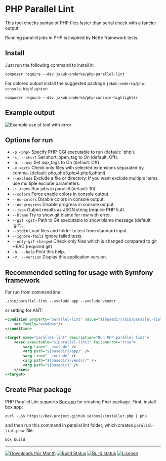 # PHP Parallel Lint

This tool checks syntax of PHP files faster than serial check with a fancier output.

Running parallel jobs in PHP is inspired by Nette framework tests.

## Install

Just run the following command to install it:

    composer require --dev jakub-onderka/php-parallel-lint

For colored output install the suggested package `jakub-onderka/php-console-highlighter`:

    composer require --dev jakub-onderka/php-console-highlighter

## Example output

![Example use of tool with error](/tests/examples/example-images/use-error.png?raw=true "Example use of tool with error")


## Options for run

- `-p <php>`           Specify PHP-CGI executable to run (default: 'php').
- `-s, --short`        Set short_open_tag to On (default: Off).
- `-a, --asp`          Set asp_tags to On (default: Off).
- `-e <ext>`           Check only files with selected extensions separated by comma. (default: php,php3,php4,php5,phtml)
- `--exclude`          Exclude a file or directory. If you want exclude multiple items, use multiple exclude parameters.
- `-j <num>`           Run <num> jobs in parallel (default: 10).
- `--colors`           Force enable colors in console output.
- `--no-colors`        Disable colors in console output.
- `--no-progress`      Disable progress in console output.
- `--json`             Output results as JSON string (require PHP 5.4).
- `--blame`            Try to show git blame for row with error.
- `--git <git>`        Path to Git executable to show blame message (default: 'git').
- `--stdin`            Load files and folder to test from standard input.
- `--ignore-fails`     Ignore failed tests.
- `--only-git-changed` Check only files which is changed compared to git HEAD (required git)
- `-h, --help`         Print this help.
- `-V, --version`      Display this application version.


## Recommended setting for usage with Symfony framework

For run from command line:


    ./bin/parallel-lint --exclude app --exclude vendor .


or setting for ANT:

```xml
<condition property="parallel-lint" value="${basedir}/bin/parallel-lint.bat" else="${basedir}/bin/parallel-lint">
    <os family="windows"/>
</condition>

<target name="parallel-lint" description="Run PHP parallel lint">
    <exec executable="${parallel-lint}" failonerror="true">
        <arg line="--exclude" />
        <arg path="${basedir}/app/" />
        <arg line="--exclude" />
        <arg path="${basedir}/vendor/" />
        <arg path="${basedir}" />
    </exec>
</target>
```

## Create Phar package

PHP Parallel Lint supports [Box app](https://box-project.github.io/box2/) for creating Phar package. First, install box app:


    curl -LSs https://box-project.github.io/box2/installer.php | php


and then run this command in parallel lint folder, which creates `parallel-lint.phar` file.


    box build


------

[![Downloads this Month](https://img.shields.io/packagist/dm/jakub-onderka/php-parallel-lint.svg)](https://packagist.org/packages/jakub-onderka/php-parallel-lint)
[![Build Status](https://travis-ci.org/JakubOnderka/PHP-Parallel-Lint.svg?branch=master)](https://travis-ci.org/JakubOnderka/PHP-Parallel-Lint)
[![Build status](https://ci.appveyor.com/api/projects/status/5n3qqa3r66aoghjo/branch/master?svg=true)](https://ci.appveyor.com/project/JakubOnderka/php-parallel-lint/branch/master)
[![License](https://poser.pugx.org/jakub-onderka/php-parallel-lint/license.svg)](https://packagist.org/packages/jakub-onderka/php-parallel-lint)
